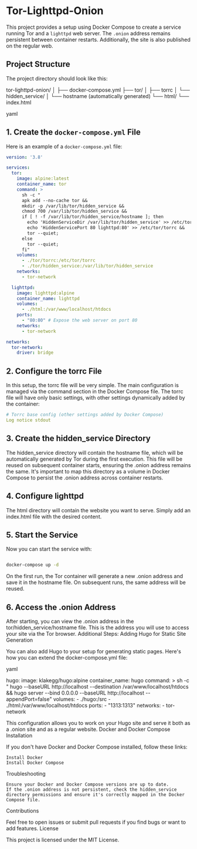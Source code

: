# Tor-Lighttpd-Onion
This project provides a setup using Docker Compose to create a service running Tor and a `lighttpd` web server. The `.onion` address remains persistent between container restarts. Additionally, the site is also published on the regular web.

## Project Structure

The project directory should look like this:

tor-lighttpd-onion/
│
├── docker-compose.yml
├── tor/
│ ├── torrc
│ └── hidden_service/
│ └── hostname (automatically generated)
└── html/
└── index.html

yaml


## 1. Create the `docker-compose.yml` File

Here is an example of a `docker-compose.yml` file:

```yaml
version: '3.8'

services:
  tor:
    image: alpine:latest
    container_name: tor
    command: >
      sh -c "
      apk add --no-cache tor && 
      mkdir -p /var/lib/tor/hidden_service && 
      chmod 700 /var/lib/tor/hidden_service && 
      if [ ! -f /var/lib/tor/hidden_service/hostname ]; then
        echo 'HiddenServiceDir /var/lib/tor/hidden_service' >> /etc/tor/torrc &&
        echo 'HiddenServicePort 80 lighttpd:80' >> /etc/tor/torrc &&
        tor --quiet;
      else
        tor --quiet;
      fi"
    volumes:
      - ./tor/torrc:/etc/tor/torrc
      - ./tor/hidden_service:/var/lib/tor/hidden_service
    networks:
      - tor-network

  lighttpd:
    image: lighttpd:alpine
    container_name: lighttpd
    volumes:
      - ./html:/var/www/localhost/htdocs
    ports:
      - "80:80" # Expose the web server on port 80
    networks:
      - tor-network

networks:
  tor-network:
    driver: bridge
```

## 2. Configure the torrc File

In this setup, the torrc file will be very simple. The main configuration is managed via the command section in the Docker Compose file. The torrc file will have only basic settings, with other settings dynamically added by the container:


```yaml
# Torrc base config (other settings added by Docker Compose)
Log notice stdout
```

## 3. Create the hidden_service Directory

The hidden_service directory will contain the hostname file, which will be automatically generated by Tor during the first execution. This file will be reused on subsequent container starts, ensuring the .onion address remains the same. It's important to map this directory as a volume in Docker Compose to persist the .onion address across container restarts.

## 4. Configure lighttpd

The html directory will contain the website you want to serve. Simply add an index.html file with the desired content.

## 5. Start the Service

Now you can start the service with:

```bash

docker-compose up -d
```

On the first run, the Tor container will generate a new .onion address and save it in the hostname file. On subsequent runs, the same address will be reused.

## 6. Access the .onion Address

After starting, you can view the .onion address in the tor/hidden_service/hostname file. This is the address you will use to access your site via the Tor browser.
Additional Steps: Adding Hugo for Static Site Generation

You can also add Hugo to your setup for generating static pages. Here's how you can extend the docker-compose.yml file:

yaml

  hugo:
    image: klakegg/hugo:alpine
    container_name: hugo
    command: >
      sh -c "
      hugo --baseURL http://localhost --destination /var/www/localhost/htdocs && 
      hugo server --bind 0.0.0.0 --baseURL http://localhost --appendPort=false"
    volumes:
      - ./hugo:/src
      - ./html:/var/www/localhost/htdocs
    ports:
      - "1313:1313"
    networks:
      - tor-network

This configuration allows you to work on your Hugo site and serve it both as a .onion site and as a regular website.
Docker and Docker Compose Installation

If you don't have Docker and Docker Compose installed, follow these links:

    Install Docker
    Install Docker Compose

Troubleshooting

    Ensure your Docker and Docker Compose versions are up to date.
    If the .onion address is not persistent, check the hidden_service directory permissions and ensure it's correctly mapped in the Docker Compose file.

Contributions

Feel free to open issues or submit pull requests if you find bugs or want to add features.
License

This project is licensed under the MIT License.
